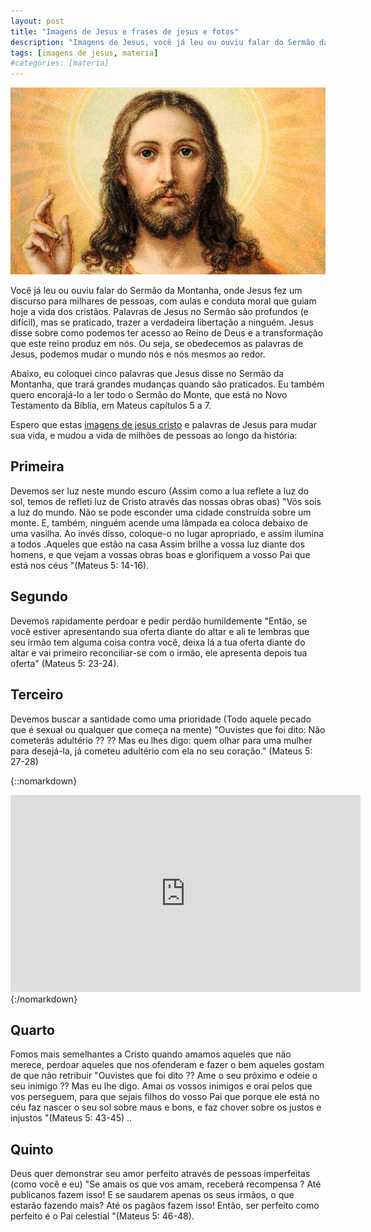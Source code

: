 ```yaml
---
layout: post
title: "Imagens de Jesus e frases de jesus e fotos"
description: "Imagens de Jesus, você já leu ou ouviu falar do Sermão da Montanha, onde Jesus fez um discurso para milhares de pessoas."
tags: [imagens de jesus, materia]
#categories: [materia]
---
```


<a href="/images/imagens-de-jesus-cristo-fotos.jpg"><img src="/images/imagens-de-jesus-cristo-fotos.jpg" alt="imagens de jesus cristo"></a>

Você já leu ou ouviu falar do Sermão da Montanha, onde Jesus fez um discurso para milhares de pessoas, com aulas e conduta moral que guiam hoje a vida dos cristãos. Palavras de Jesus no Sermão são profundos (e difícil), mas se praticado, trazer a verdadeira libertação a ninguém. Jesus disse sobre como podemos ter acesso ao Reino de Deus e a transformação que este reino produz em nós. Ou seja, se obedecemos as palavras de Jesus, podemos mudar o mundo nós e nós mesmos ao redor.

Abaixo, eu coloquei cinco palavras que Jesus disse no Sermão da Montanha, que trará grandes mudanças quando são praticados. Eu também quero encorajá-lo a ler todo o Sermão do Monte, que está no Novo Testamento da Bíblia, em Mateus capítulos 5 a 7.

Espero que estas <a href="http://ojesus.com.br/imagens-de-jesus-para-baixar/">imagens de jesus cristo</a> e palavras de Jesus para mudar sua vida, e mudou a vida de milhões de pessoas ao longo da história:

## Primeira

Devemos ser luz neste mundo escuro (Assim como a lua reflete a luz do sol, temos de refleti luz de Cristo através das nossas obras obas)
"Vós sois a luz do mundo. Não se pode esconder uma cidade construída sobre um monte. E, também, ninguém acende uma lâmpada ea coloca debaixo de uma vasilha. Ao invés disso, coloque-o no lugar apropriado, e assim ilumina a todos .Aqueles que estão na casa Assim brilhe a vossa luz diante dos homens, e que vejam a vossas obras boas e glorifiquem a vosso Pai que está nos céus "(Mateus 5: 14-16).

## Segundo

Devemos rapidamente perdoar e pedir perdão humildemente
"Então, se você estiver apresentando sua oferta diante do altar e ali te lembras que seu irmão tem alguma coisa contra você, deixa lá a tua oferta diante do altar e vai primeiro reconciliar-se com o irmão, ele apresenta depois tua oferta" (Mateus 5: 23-24).

## Terceiro


Devemos buscar a santidade como uma prioridade (Todo aquele pecado que é sexual ou qualquer que começa na mente)
"Ouvistes que foi dito: Não cometerás adultério ?? ?? Mas eu lhes digo: quem olhar para uma mulher para desejá-la, já cometeu adultério com ela no seu coração." (Mateus 5: 27-28)

{::nomarkdown}
<iframe width="560" height="315" src="https://www.youtube.com/embed/j6scM7IEEcg?rel=0&amp;controls=0&amp;showinfo=0" frameborder="0" allowfullscreen></iframe>
{:/nomarkdown}


## Quarto

Fomos mais semelhantes a Cristo quando amamos aqueles que não merece, perdoar aqueles que nos ofenderam e fazer o bem aqueles gostam de  que não retribuir
"Ouvistes que foi dito ?? Ame o seu próximo e odeie o seu inimigo ?? Mas eu lhe digo. Amai os vossos inimigos e orai pelos que vos perseguem, para que sejais filhos do vosso Pai que porque ele está no céu faz nascer o seu sol sobre maus e bons, e faz chover sobre os justos e injustos "(Mateus 5: 43-45) ..

## Quinto

Deus quer demonstrar seu amor perfeito através de pessoas imperfeitas (como você e eu)
"Se amais os que vos amam, receberá recompensa ? Até publicanos fazem isso! E se saudarem apenas os seus irmãos, o que estarão fazendo mais? Até os pagãos fazem isso! Então, ser perfeito como perfeito é o Pai celestial "(Mateus 5: 46-48).
